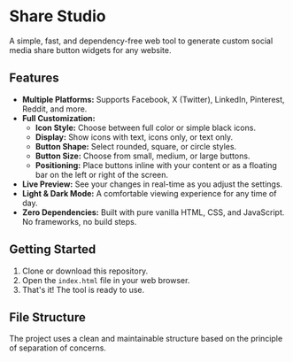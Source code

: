 # Share Studio

A simple, fast, and dependency-free web tool to generate custom social media share button widgets for any website.

## Features

- **Multiple Platforms:** Supports Facebook, X (Twitter), LinkedIn, Pinterest, Reddit, and more.
- **Full Customization:**
  - **Icon Style:** Choose between full color or simple black icons.
  - **Display:** Show icons with text, icons only, or text only.
  - **Button Shape:** Select rounded, square, or circle styles.
  - **Button Size:** Choose from small, medium, or large buttons.
  - **Positioning:** Place buttons inline with your content or as a floating bar on the left or right of the screen.
- **Live Preview:** See your changes in real-time as you adjust the settings.
- **Light & Dark Mode:** A comfortable viewing experience for any time of day.
- **Zero Dependencies:** Built with pure vanilla HTML, CSS, and JavaScript. No frameworks, no build steps.

## Getting Started

1.  Clone or download this repository.
2.  Open the `index.html` file in your web browser.
3.  That's it! The tool is ready to use.

## File Structure

The project uses a clean and maintainable structure based on the principle of separation of concerns.
